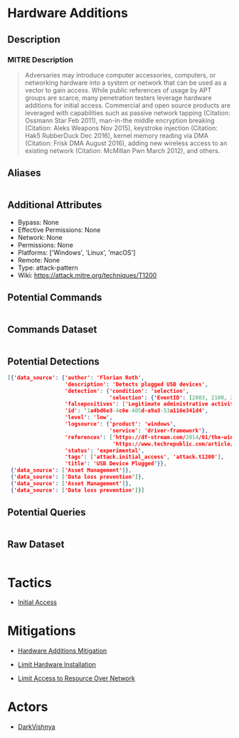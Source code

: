 
# Hardware Additions

## Description

### MITRE Description

> Adversaries may introduce computer accessories, computers, or networking hardware into a system or network that can be used as a vector to gain access. While public references of usage by APT groups are scarce, many penetration testers leverage hardware additions for initial access. Commercial and open source products are leveraged with capabilities such as passive network tapping (Citation: Ossmann Star Feb 2011), man-in-the middle encryption breaking (Citation: Aleks Weapons Nov 2015), keystroke injection (Citation: Hak5 RubberDuck Dec 2016), kernel memory reading via DMA (Citation: Frisk DMA August 2016), adding new wireless access to an existing network (Citation: McMillan Pwn March 2012), and others.

## Aliases

```

```

## Additional Attributes

* Bypass: None
* Effective Permissions: None
* Network: None
* Permissions: None
* Platforms: ['Windows', 'Linux', 'macOS']
* Remote: None
* Type: attack-pattern
* Wiki: https://attack.mitre.org/techniques/T1200

## Potential Commands

```

```

## Commands Dataset

```

```

## Potential Detections

```json
[{'data_source': {'author': 'Florian Roth',
                  'description': 'Detects plugged USB devices',
                  'detection': {'condition': 'selection',
                                'selection': {'EventID': [2003, 2100, 2102]}},
                  'falsepositives': ['Legitimate administrative activity'],
                  'id': '1a4bd6e3-4c6e-405d-a9a3-53a116e341d4',
                  'level': 'low',
                  'logsource': {'product': 'windows',
                                'service': 'driver-framework'},
                  'references': ['https://df-stream.com/2014/01/the-windows-7-event-log-and-usb-device/',
                                 'https://www.techrepublic.com/article/how-to-track-down-usb-flash-drive-usage-in-windows-10s-event-viewer/'],
                  'status': 'experimental',
                  'tags': ['attack.initial_access', 'attack.t1200'],
                  'title': 'USB Device Plugged'}},
 {'data_source': ['Asset Management']},
 {'data_source': ['Data loss prevention']},
 {'data_source': ['Asset Management']},
 {'data_source': ['Data loss prevention']}]
```

## Potential Queries

```json

```

## Raw Dataset

```json

```

# Tactics


* [Initial Access](../tactics/Initial-Access.md)


# Mitigations


* [Hardware Additions Mitigation](../mitigations/Hardware-Additions-Mitigation.md)

* [Limit Hardware Installation](../mitigations/Limit-Hardware-Installation.md)
    
* [Limit Access to Resource Over Network](../mitigations/Limit-Access-to-Resource-Over-Network.md)
    

# Actors


* [DarkVishnya](../actors/DarkVishnya.md)

